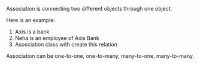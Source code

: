 Association is connecting two different objects through one object.


Here is an example:

1. Axis is a bank
2. Neha is an employee of Axis Bank
3. Asosciation class with create this relation

Association can be one-to-one, one-to-many, many-to-one, many-to-many.
